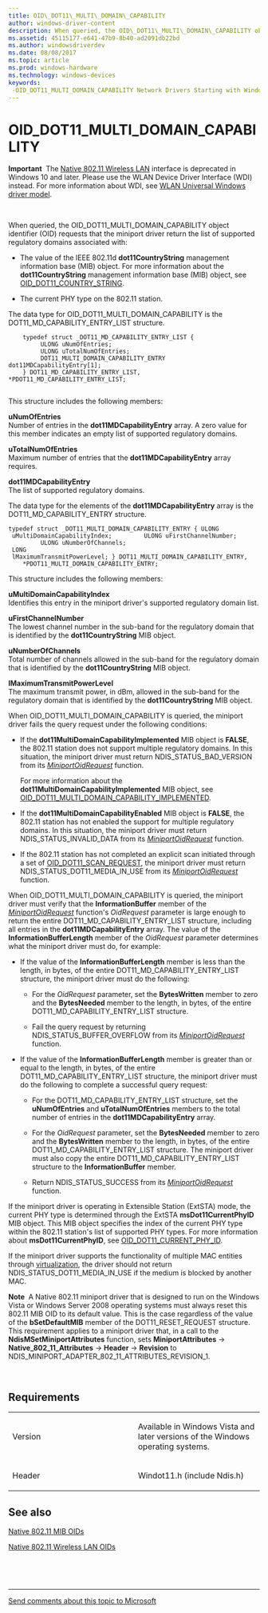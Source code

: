 ```yaml
---
title: OID\_DOT11\_MULTI\_DOMAIN\_CAPABILITY
author: windows-driver-content
description: When queried, the OID\_DOT11\_MULTI\_DOMAIN\_CAPABILITY object identifier (OID) requests that the miniport driver return the list of supported regulatory domains associated with
ms.assetid: 45115177-e641-47b9-8b40-ad2091db22bd
ms.author: windowsdriverdev
ms.date: 08/08/2017
ms.topic: article
ms.prod: windows-hardware
ms.technology: windows-devices
keywords: 
 -OID_DOT11_MULTI_DOMAIN_CAPABILITY Network Drivers Starting with Windows Vista
---
```


# OID\_DOT11\_MULTI\_DOMAIN\_CAPABILITY


**Important**  The [Native 802.11 Wireless LAN](https://msdn.microsoft.com/library/windows/hardware/ff560690) interface is deprecated in Windows 10 and later. Please use the WLAN Device Driver Interface (WDI) instead. For more information about WDI, see [WLAN Universal Windows driver model](https://msdn.microsoft.com/library/windows/hardware/dn897672).

 

When queried, the OID\_DOT11\_MULTI\_DOMAIN\_CAPABILITY object identifier (OID) requests that the miniport driver return the list of supported regulatory domains associated with:

-   The value of the IEEE 802.11d **dot11CountryString** management information base (MIB) object. For more information about the **dot11CountryString** management information base (MIB) object, see [OID\_DOT11\_COUNTRY\_STRING](oid-dot11-country-string.md).

-   The current PHY type on the 802.11 station.

The data type for OID\_DOT11\_MULTI\_DOMAIN\_CAPABILITY is the DOT11\_MD\_CAPABILITY\_ENTRY\_LIST structure.

```ManagedCPlusPlus
    typedef struct _DOT11_MD_CAPABILITY_ENTRY_LIST {
         ULONG uNumOfEntries;
         ULONG uTotalNumOfEntries;
         DOT11_MULTI_DOMAIN_CAPABILITY_ENTRY dot11MDCapabilityEntry[1];
    } DOT11_MD_CAPABILITY_ENTRY_LIST, *PDOT11_MD_CAPABILITY_ENTRY_LIST;
  
```

This structure includes the following members:

<a href="" id="unumofentries"></a>**uNumOfEntries**  
Number of entries in the **dot11MDCapabilityEntry** array. A zero value for this member indicates an empty list of supported regulatory domains.

<a href="" id="utotalnumofentries"></a>**uTotalNumOfEntries**  
Maximum number of entries that the **dot11MDCapabilityEntry** array requires.

<a href="" id="dot11mdcapabilityentry"></a>**dot11MDCapabilityEntry**  
The list of supported regulatory domains.

The data type for the elements of the **dot11MDCapabilityEntry** array is the DOT11\_MD\_CAPABILITY\_ENTRY structure.

``` syntax
typedef struct _DOT11_MULTI_DOMAIN_CAPABILITY_ENTRY { ULONG
 uMultiDomainCapabilityIndex;         ULONG uFirstChannelNumber;
         ULONG uNumberOfChannels;
 LONG
 lMaximumTransmitPowerLevel; } DOT11_MULTI_DOMAIN_CAPABILITY_ENTRY,
    *PDOT11_MULTI_DOMAIN_CAPABILITY_ENTRY;
```

This structure includes the following members:

<a href="" id="umultidomaincapabilityindex"></a>**uMultiDomainCapabilityIndex**  
Identifies this entry in the miniport driver's supported regulatory domain list.

<a href="" id="ufirstchannelnumber"></a>**uFirstChannelNumber**  
The lowest channel number in the sub-band for the regulatory domain that is identified by the **dot11CountryString** MIB object.

<a href="" id="unumberofchannels"></a>**uNumberOfChannels**  
Total number of channels allowed in the sub-band for the regulatory domain that is identified by the **dot11CountryString** MIB object.

<a href="" id="lmaximumtransmitpowerlevel"></a>**lMaximumTransmitPowerLevel**  
The maximum transmit power, in dBm, allowed in the sub-band for the regulatory domain that is identified by the **dot11CountryString** MIB object.

When OID\_DOT11\_MULTI\_DOMAIN\_CAPABILITY is queried, the miniport driver fails the query request under the following conditions:

-   If the **dot11MultiDomainCapabilityImplemented** MIB object is **FALSE**, the 802.11 station does not support multiple regulatory domains. In this situation, the miniport driver must return NDIS\_STATUS\_BAD\_VERSION from its [*MiniportOidRequest*](https://msdn.microsoft.com/library/windows/hardware/ff559416) function.

    For more information about the **dot11MultiDomainCapabilityImplemented** MIB object, see [OID\_DOT11\_MULTI\_DOMAIN\_CAPABILITY\_IMPLEMENTED](oid-dot11-multi-domain-capability-implemented.md).

-   If the **dot11MultiDomainCapabilityEnabled** MIB object is **FALSE**, the 802.11 station has not enabled the support for multiple regulatory domains. In this situation, the miniport driver must return NDIS\_STATUS\_INVALID\_DATA from its [*MiniportOidRequest*](https://msdn.microsoft.com/library/windows/hardware/ff559416) function.

-   If the 802.11 station has not completed an explicit scan initiated through a set of [OID\_DOT11\_SCAN\_REQUEST](oid-dot11-scan-request.md), the miniport driver must return NDIS\_STATUS\_DOT11\_MEDIA\_IN\_USE from its [*MiniportOidRequest*](https://msdn.microsoft.com/library/windows/hardware/ff559416) function.

When OID\_DOT11\_MULTI\_DOMAIN\_CAPABILITY is queried, the miniport driver must verify that the **InformationBuffer** member of the [*MiniportOidRequest*](https://msdn.microsoft.com/library/windows/hardware/ff559416) function's *OidRequest* parameter is large enough to return the entire DOT11\_MD\_CAPABILITY\_ENTRY\_LIST structure, including all entries in the **dot11MDCapabilityEntry** array. The value of the **InformationBufferLength** member of the *OidRequest* parameter determines what the miniport driver must do, for example:

-   If the value of the **InformationBufferLength** member is less than the length, in bytes, of the entire DOT11\_MD\_CAPABILITY\_ENTRY\_LIST structure, the miniport driver must do the following:

    -   For the *OidRequest* parameter, set the **BytesWritten** member to zero and the **BytesNeeded** member to the length, in bytes, of the entire DOT11\_MD\_CAPABILITY\_ENTRY\_LIST structure.

    -   Fail the query request by returning NDIS\_STATUS\_BUFFER\_OVERFLOW from its [*MiniportOidRequest*](https://msdn.microsoft.com/library/windows/hardware/ff559416) function.

-   If the value of the **InformationBufferLength** member is greater than or equal to the length, in bytes, of the entire DOT11\_MD\_CAPABILITY\_ENTRY\_LIST structure, the miniport driver must do the following to complete a successful query request:

    -   For the DOT11\_MD\_CAPABILITY\_ENTRY\_LIST structure, set the **uNumOfEntries** and **uTotalNumOfEntries** members to the total number of entries in the **dot11MDCapabilityEntry** array.

    -   For the *OidRequest* parameter, set the **BytesNeeded** member to zero and the **BytesWritten** member to the length, in bytes, of the entire DOT11\_MD\_CAPABILITY\_ENTRY\_LIST structure. The miniport driver must also copy the entire DOT11\_MD\_CAPABILITY\_ENTRY\_LIST structure to the **InformationBuffer** member.

    -   Return NDIS\_STATUS\_SUCCESS from its [*MiniportOidRequest*](https://msdn.microsoft.com/library/windows/hardware/ff559416) function.

If the miniport driver is operating in Extensible Station (ExtSTA) mode, the current PHY type is determined through the ExtSTA **msDot11CurrentPhyID** MIB object. This MIB object specifies the index of the current PHY type within the 802.11 station's list of supported PHY types. For more information about **msDot11CurrentPhyID**, see [OID\_DOT11\_CURRENT\_PHY\_ID](oid-dot11-current-phy-id.md).

If the miniport driver supports the functionality of multiple MAC entities through [virtualization](https://msdn.microsoft.com/library/windows/hardware/ff571041), the driver should not return NDIS\_STATUS\_DOT11\_MEDIA\_IN\_USE if the medium is blocked by another MAC.

**Note**  A Native 802.11 miniport driver that is designed to run on the Windows Vista or Windows Server 2008 operating systems must always reset this 802.11 MIB OID to its default value. This is the case regardless of the value of the **bSetDefaultMIB** member of the DOT11\_RESET\_REQUEST structure. This requirement applies to a miniport driver that, in a call to the **NdisMSetMiniportAttributes** function, sets **MiniportAttributes** -&gt; **Native\_802\_11\_Attributes** -&gt; **Header** -&gt; **Revision** to NDIS\_MINIPORT\_ADAPTER\_802\_11\_ATTRIBUTES\_REVISION\_1.

 

Requirements
------------

<table>
<colgroup>
<col width="50%" />
<col width="50%" />
</colgroup>
<tbody>
<tr class="odd">
<td><p>Version</p></td>
<td><p>Available in Windows Vista and later versions of the Windows operating systems.</p></td>
</tr>
<tr class="even">
<td><p>Header</p></td>
<td>Windot11.h (include Ndis.h)</td>
</tr>
</tbody>
</table>

## See also


[Native 802.11 MIB OIDs](https://msdn.microsoft.com/library/windows/hardware/ff560645)

[Native 802.11 Wireless LAN OIDs](https://msdn.microsoft.com/library/windows/hardware/ff560691)

 

 


--------------------
[Send comments about this topic to Microsoft](mailto:wsddocfb@microsoft.com?subject=Documentation%20feedback%20%5Bnetvista\netvista%5D:%20OID_DOT11_MULTI_DOMAIN_CAPABILITY%20%20RELEASE:%20%288/8/2017%29&body=%0A%0APRIVACY%20STATEMENT%0A%0AWe%20use%20your%20feedback%20to%20improve%20the%20documentation.%20We%20don't%20use%20your%20email%20address%20for%20any%20other%20purpose,%20and%20we'll%20remove%20your%20email%20address%20from%20our%20system%20after%20the%20issue%20that%20you're%20reporting%20is%20fixed.%20While%20we're%20working%20to%20fix%20this%20issue,%20we%20might%20send%20you%20an%20email%20message%20to%20ask%20for%20more%20info.%20Later,%20we%20might%20also%20send%20you%20an%20email%20message%20to%20let%20you%20know%20that%20we've%20addressed%20your%20feedback.%0A%0AFor%20more%20info%20about%20Microsoft's%20privacy%20policy,%20see%20http://privacy.microsoft.com/default.aspx. "Send comments about this topic to Microsoft")


